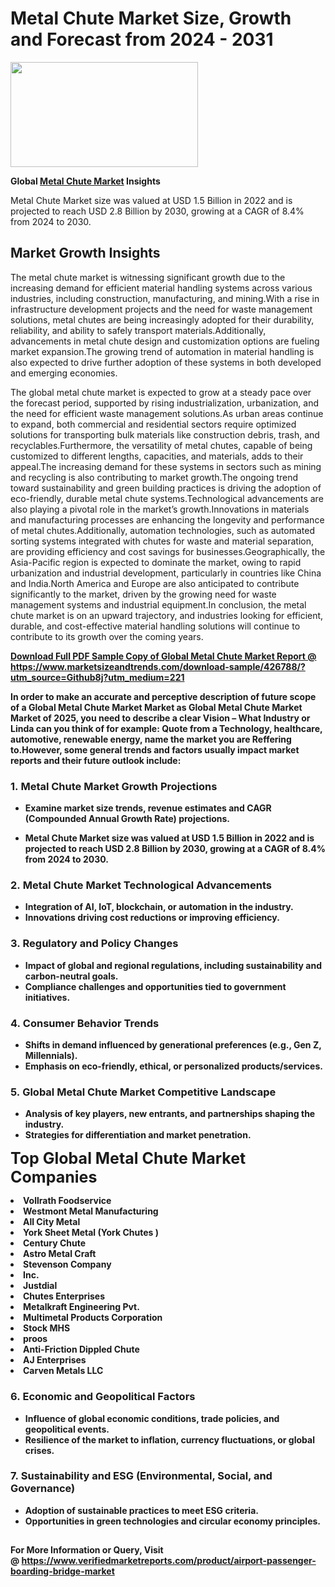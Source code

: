 <H1>Metal Chute Market Size, Growth and Forecast from 2024 - 2031</H1><img class="aligncenter size-medium wp-image-584254" src="https://thirdeyenews.in/wp-content/uploads/2024/09/Global-Market-Research-300x168.jpeg" alt="" width="300" height="168" /><p><strong>Global&nbsp;<a href="https://www.marketsizeandtrends.com/download-sample/426788/?utm_source=Github8j?utm_medium=221">Metal Chute Market</a> Insights</strong></p><p>Metal Chute Market size was valued at USD 1.5 Billion in 2022 and is projected to reach USD 2.8 Billion by 2030, growing at a CAGR of 8.4% from 2024 to 2030.</p><p><h2>Market Growth Insights</h2> <p>The metal chute market is witnessing significant growth due to the increasing demand for efficient material handling systems across various industries, including construction, manufacturing, and mining.With a rise in infrastructure development projects and the need for waste management solutions, metal chutes are being increasingly adopted for their durability, reliability, and ability to safely transport materials.Additionally, advancements in metal chute design and customization options are fueling market expansion.The growing trend of automation in material handling is also expected to drive further adoption of these systems in both developed and emerging economies.</p> <p><strong><a href="#"></a></strong></p> <p>The global metal chute market is expected to grow at a steady pace over the forecast period, supported by rising industrialization, urbanization, and the need for efficient waste management solutions.As urban areas continue to expand, both commercial and residential sectors require optimized solutions for transporting bulk materials like construction debris, trash, and recyclables.Furthermore, the versatility of metal chutes, capable of being customized to different lengths, capacities, and materials, adds to their appeal.The increasing demand for these systems in sectors such as mining and recycling is also contributing to market growth.The ongoing trend toward sustainability and green building practices is driving the adoption of eco-friendly, durable metal chute systems.Technological advancements are also playing a pivotal role in the market’s growth.Innovations in materials and manufacturing processes are enhancing the longevity and performance of metal chutes.Additionally, automation technologies, such as automated sorting systems integrated with chutes for waste and material separation, are providing efficiency and cost savings for businesses.Geographically, the Asia-Pacific region is expected to dominate the market, owing to rapid urbanization and industrial development, particularly in countries like China and India.North America and Europe are also anticipated to contribute significantly to the market, driven by the growing need for waste management systems and industrial equipment.In conclusion, the metal chute market is on an upward trajectory, and industries looking for efficient, durable, and cost-effective material handling solutions will continue to contribute to its growth over the coming years.<p><strong><a href="#"></p><p><span class=""><strong>Download Full PDF Sample Copy of Global Metal Chute Market Report</strong> @ <a href="https://www.marketsizeandtrends.com/download-sample/426788/?utm_source=Github8j?utm_medium=221" target="_blank">https://www.marketsizeandtrends.com/download-sample/426788/?utm_source=Github8j?utm_medium=221</a></span></p><p>In order to make an accurate and perceptive description of future scope of a Global&nbsp;Metal Chute Market Market as Global&nbsp;Metal Chute Market Market of 2025, you need to describe a clear Vision &ndash; What Industry or Linda can you think of for example: Quote from a Technology, healthcare, automotive, renewable energy, name the market you are Reffering to.However, some general trends and factors usually impact market reports and their future outlook include:</p><h3>1.&nbsp;<strong>Metal Chute Market Growth Projections</strong></h3><ul><li>Examine market size trends, revenue estimates and CAGR (Compounded Annual Growth Rate) projections.</li><li><p>Metal Chute Market size was valued at USD 1.5 Billion in 2022 and is projected to reach USD 2.8 Billion by 2030, growing at a CAGR of 8.4% from 2024 to 2030.</p></li></ul><h3>2.&nbsp;<strong>Metal Chute Market Technological Advancements</strong></h3><ul><li>Integration of AI, IoT, blockchain, or automation in the industry.</li><li>Innovations driving cost reductions or improving efficiency.</li></ul><h3>3.&nbsp;<strong>Regulatory and Policy Changes</strong></h3><ul><li>Impact of global and regional regulations, including sustainability and carbon-neutral goals.</li><li>Compliance challenges and opportunities tied to government initiatives.</li></ul><h3>4.&nbsp;<strong>Consumer Behavior Trends</strong></h3><ul><li>Shifts in demand influenced by generational preferences (e.g., Gen Z, Millennials).</li><li>Emphasis on eco-friendly, ethical, or personalized products/services.</li></ul><h3>5.&nbsp;<strong>Global Metal Chute Market Competitive Landscape</strong></h3><ul><li>Analysis of key players, new entrants, and partnerships shaping the industry.</li><li>Strategies for differentiation and market penetration.</li></ul><p data-pm-slice="1 1 []"><span style="color: inherit; font-family: inherit; font-size: 25px;">Top Global Metal Chute Market Companies</span></p><div class="" data-test-id=""><p><li>Vollrath Foodservice</li><li> Westmont Metal Manufacturing</li><li> All City Metal</li><li> York Sheet Metal (York Chutes )</li><li> Century Chute</li><li> Astro Metal Craft</li><li> Stevenson Company</li><li> Inc.</li><li> Justdial</li><li> Chutes Enterprises</li><li> Metalkraft Engineering Pvt.</li><li> Multimetal Products Corporation</li><li> Stock MHS</li><li> proos</li><li> Anti-Friction Dippled Chute</li><li> AJ Enterprises</li><li> Carven Metals LLC</li></p></div><h3>6.&nbsp;<strong>Economic and Geopolitical Factors</strong></h3><ul><li>Influence of global economic conditions, trade policies, and geopolitical events.</li><li>Resilience of the market to inflation, currency fluctuations, or global crises.</li></ul><h3>7.&nbsp;<strong>Sustainability and ESG (Environmental, Social, and Governance)</strong></h3><ul><li>Adoption of sustainable practices to meet ESG criteria.</li><li>Opportunities in green technologies and circular economy principles.</li></ul><h2><strong style="font-size: 14px;">For More Information or Query, Visit @&nbsp;</strong><a style="background-color: #ffffff; font-size: 14px;" href="https://www.marketsizeandtrends.com/report/metal-chute-market/" target="_blank">https://www.verifiedmarketreports.com/product/airport-passenger-boarding-bridge-market</a></h2>